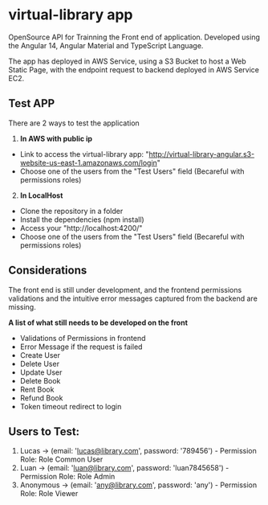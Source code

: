 # virtual-library app
OpenSource API for Trainning the Front end of application. Developed using the Angular 14, Angular Material and TypeScript Language.

The app has deployed in AWS Service, using a S3 Bucket to host a Web Static Page, with the endpoint request to backend deployed in AWS Service EC2.

## Test APP
There are 2 ways to test the application

1. **In AWS with public ip**
  * Link to access the virtual-library app: "http://virtual-library-angular.s3-website-us-east-1.amazonaws.com/login"
  * Choose one of the users from the "Test Users" field (Becareful with permissions roles)

2. **In LocalHost**
  * Clone the repository in a folder
  * Install the dependencies (npm install)
  * Access your "http://localhost:4200/"
  * Choose one of the users from the "Test Users" field (Becareful with permissions roles)

## Considerations
The front end is still under development, and the frontend permissions validations and the intuitive error messages captured from the backend are missing.

**A list of what still needs to be developed on the front**
- Validations of Permissions in frontend
- Error Message if the request is failed
- Create User
- Delete User
- Update User
- Delete Book
- Rent Book
- Refund Book
- Token timeout redirect to login

## Users to Test:
1. Lucas -> (email: 'lucas@library.com', password: '789456') - Permission Role: Role Common User
2. Luan -> (email: 'luan@library.com', password: 'luan7845658') - Permission Role: Role Admin
3. Anonymous -> (email: 'any@library.com', password: 'any') - Permission Role: Role Viewer
